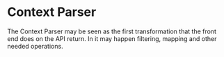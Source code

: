 # Context Parser

The Context Parser may be seen as the first transformation that the front end does on the API return. In it may happen filtering, mapping and other needed operations.
